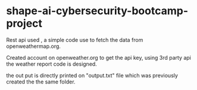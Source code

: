# shape-ai-cybersecurity-bootcamp-project
Rest api used ,
a simple code use to fetch the data from openweathermap.org.

Created account on openweather.org to get the api key,
using 3rd party api the weather report code is designed.

the out put is directly printed on "output.txt" file which was previously created the the same folder.
